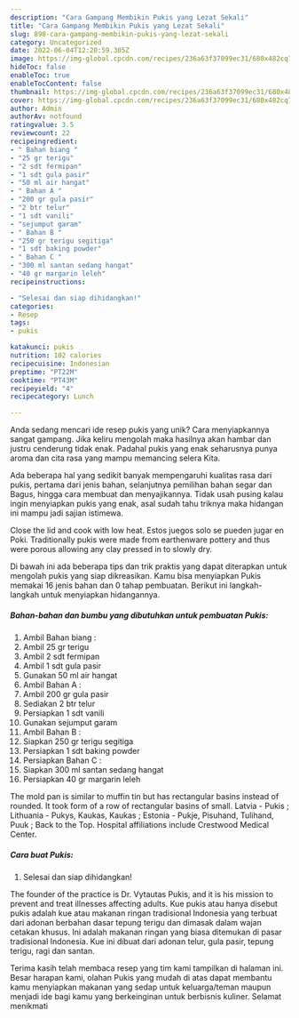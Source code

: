 ```yaml
---
description: "Cara Gampang Membikin Pukis yang Lezat Sekali"
title: "Cara Gampang Membikin Pukis yang Lezat Sekali"
slug: 898-cara-gampang-membikin-pukis-yang-lezat-sekali
category: Uncategorized
date: 2022-06-04T12:20:59.305Z
image: https://img-global.cpcdn.com/recipes/236a63f37099ec31/680x482cq70/pukis-foto-resep-utama.jpg
hideToc: false
enableToc: true
enableTocContent: false
thumbnail: https://img-global.cpcdn.com/recipes/236a63f37099ec31/680x482cq70/pukis-foto-resep-utama.jpg
cover: https://img-global.cpcdn.com/recipes/236a63f37099ec31/680x482cq70/pukis-foto-resep-utama.jpg
author: Admin
authorAv: notfound
ratingvalue: 3.5
reviewcount: 22
recipeingredient:
- " Bahan biang "
- "25 gr terigu"
- "2 sdt fermipan"
- "1 sdt gula pasir"
- "50 ml air hangat"
- " Bahan A "
- "200 gr gula pasir"
- "2 btr telur"
- "1 sdt vanili"
- "sejumput garam"
- " Bahan B "
- "250 gr terigu segitiga"
- "1 sdt baking powder"
- " Bahan C "
- "300 ml santan sedang hangat"
- "40 gr margarin leleh"
recipeinstructions:

- "Selesai dan siap dihidangkan!"
categories:
- Resep
tags:
- pukis

katakunci: pukis 
nutrition: 102 calories
recipecuisine: Indonesian
preptime: "PT22M"
cooktime: "PT43M"
recipeyield: "4"
recipecategory: Lunch

---
```





Anda sedang mencari ide resep pukis yang unik? Cara menyiapkannya sangat gampang. Jika keliru mengolah maka hasilnya akan hambar dan justru cenderung tidak enak. Padahal pukis yang enak seharusnya punya aroma dan cita rasa yang mampu memancing selera Kita.





Ada beberapa hal yang sedikit banyak mempengaruhi kualitas rasa dari pukis, pertama dari jenis bahan, selanjutnya pemilihan bahan segar dan Bagus, hingga cara membuat dan menyajikannya. Tidak usah pusing kalau ingin menyiapkan pukis yang enak,      asal sudah tahu triknya maka hidangan ini mampu jadi sajian istimewa.














Close the lid and cook with low heat. Estos juegos solo se pueden jugar en Poki. Traditionally pukis were made from earthenware pottery and thus were porous allowing any clay pressed in to slowly dry.






Di bawah ini ada beberapa tips dan trik praktis yang dapat diterapkan untuk mengolah pukis yang siap dikreasikan. Kamu bisa menyiapkan Pukis memakai 16 jenis bahan dan 0 tahap pembuatan. Berikut ini langkah-langkah untuk menyiapkan hidangannya.

<!--inarticleads1-->

##### Bahan-bahan dan bumbu yang dibutuhkan untuk pembuatan Pukis:

1. Ambil  Bahan biang :
1. Ambil 25 gr terigu
1. Ambil 2 sdt fermipan
1. Ambil 1 sdt gula pasir
1. Gunakan 50 ml air hangat
1. Ambil  Bahan A :
1. Ambil 200 gr gula pasir
1. Sediakan 2 btr telur
1. Persiapkan 1 sdt vanili
1. Gunakan sejumput garam
1. Ambil  Bahan B :
1. Siapkan 250 gr terigu segitiga
1. Persiapkan 1 sdt baking powder
1. Persiapkan  Bahan C :
1. Siapkan 300 ml santan sedang hangat
1. Persiapkan 40 gr margarin leleh


The mold pan is similar to muffin tin but has rectangular basins instead of rounded. It took form of a row of rectangular basins of small. Latvia - Pukis ; Lithuania - Pukys, Kaukas, Kaukas ; Estonia - Pukje, Pisuhand, Tulihand, Puuk ; Back to the Top. Hospital affiliations include Crestwood Medical Center. 

<!--inarticleads2-->

##### Cara buat Pukis:


1. Selesai dan siap dihidangkan!

The founder of the practice is Dr. Vytautas Pukis, and it is his mission to prevent and treat illnesses affecting adults. Kue pukis atau hanya disebut pukis adalah kue atau makanan ringan tradisional Indonesia yang terbuat dari adonan berbahan dasar tepung terigu dan dimasak dalam wajan cetakan khusus. Ini adalah makanan ringan yang biasa ditemukan di pasar tradisional Indonesia. Kue ini dibuat dari adonan telur, gula pasir, tepung terigu, ragi dan santan. 

Terima kasih telah membaca resep yang tim kami tampilkan di halaman ini. Besar harapan kami, olahan Pukis yang mudah di atas dapat membantu kamu menyiapkan makanan yang sedap untuk keluarga/teman maupun menjadi ide bagi kamu yang berkeinginan untuk berbisnis kuliner. Selamat menikmati
